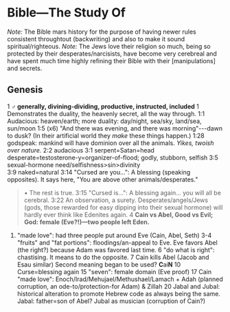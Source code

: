 # Bible—The Study Of

*Note:* The Bible mars history for the purpose of having newer rules consistent throughtout (backwriting) and also to make it sound spiritual/righteous.
*Note:* The Jews love their religion so much, being so protected by their desperates/narcisists, have become very cerebreal and have spent much time highly refining their Bible with their [manipulations] and secrets.

## Genesis

1     **♂ generally, divining-dividing, productive, instructed, included**
1     Demonstrates the duality, the heavenly secret, all the way through.
1:1   Audacious: heaven/earth; more duality: day/night, sea/sky, land/sea, sun/moon
1:5   (x6) "And there was evening, and there was morning"---dawn to dusk?
(In their artificial world they *make* these things happen.)
1:28  godspeak: mankind will have dominion over all the animals. *Yikes, twoish over nature.*
2:2   audacious
3:1   serpent=Satan=head desperate=testosterone-y=organizer-of-flood; godly, stubborn, selfish
3:5   sexual-hormone need/selfishness\>sin\>divinity\
3:9   naked=natural
3:14  "Cursed are you...": A blessing (speaking opposites). It says here, "You are above other animals/desperates."
  > • The rest is true.
3:15  "Cursed is...": A blessing again... you will all be cerebral.
3:22  An observation, a surety. Desperates/angels/Jews (gods, those rewarded for easy dipping into their sexual hormone) will hardly ever think like Edenites again.
4     **Cain vs Abel, Good vs Evil; God: female (Eve?!)—two people left Eden.**
  1.  "made love": had three people put around Eve (Cain, Abel, Seth)
  3-4 "fruits" and "fat portions": floodings/an-appeal to Eve. Eve favors Abel (the right?) because Adam was favored last time.
  6   "do what is right": chastising. It means to do the opposite.
  7   Cain kills Abel (Jacob and Esau similar)
      Second meaning began to be used? **C**ai**N**
  10  Curse=blessing again
  15  "seven": female domain (Eve proof)
  17  Cain "made love": Enoch/Irad/Mehujael/Methushael/Lamach + Adah (planned corruption, an ode-to/protection-for Adam) & Zillah
  20 Jabal and Jubal: historical alteration to promote Hebrew code as always being the same.
    Jabal: father=son of Abel?
    Jubal as musician (corruption of Cain?)
